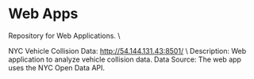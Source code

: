 # Web Apps
Repository for Web Applications. \\

NYC Vehicle Collision Data: http://54.144.131.43:8501/ \\
Description: Web application to analyze vehicle collision data. 
Data Source: The web app uses the NYC Open Data API.
